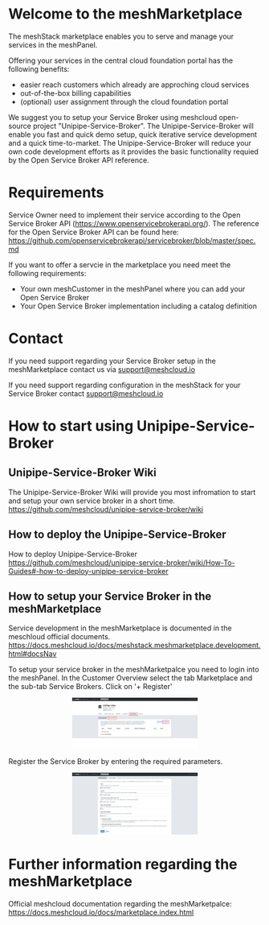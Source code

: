 # Welcome to the meshMarketplace
The meshStack marketplace enables you to serve and manage your services in the meshPanel.

Offering your services in the central cloud foundation portal has the following benefits:
- easier reach customers which already are approching cloud services
- out-of-the-box billing capabilities
- (optional) user assignment through the cloud foundation portal

We suggest you to setup your Service Broker using meshcloud open-source project "Unipipe-Service-Broker". The Unipipe-Service-Broker will enable you fast and quick demo setup, quick iterative service development and a quick time-to-market.
The Unipipe-Service-Broker will reduce your own code development efforts as it provides the basic functionality requied by the Open Service Broker API reference.

# Requirements
Service Owner need to implement their service according to the Open Service Broker API (https://www.openservicebrokerapi.org/).
The reference for the Open Service Broker API can be found here: https://github.com/openservicebrokerapi/servicebroker/blob/master/spec.md

If you want to offer a servcie in the marketplace you need meet the following requirements:
- Your own meshCustomer in the meshPanel where you can add your Open Service Broker
- Your Open Service Broker implementation including a catalog definition

# Contact
If you need support regarding your Service Broker setup in the meshMarketplace contact us via support@meshcloud.io

If you need support regarding configuration in the meshStack for your Service Broker contact support@meshcloud.io

# How to start using Unipipe-Service-Broker
## Unipipe-Service-Broker Wiki
The Unipipe-Service-Broker Wiki will provide you most infromation to start and setup your own service broker in a short time.
https://github.com/meshcloud/unipipe-service-broker/wiki

## How to deploy the Unipipe-Service-Broker
How to deploy Unipipe-Service-Broker
https://github.com/meshcloud/unipipe-service-broker/wiki/How-To-Guides#-how-to-deploy-unipipe-service-broker

## How to setup your Service Broker in the meshMarketplace
Service development in the meshMarketplace is documented in the meschloud official documents.
https://docs.meshcloud.io/docs/meshstack.meshmarketplace.development.html#docsNav

To setup your service broker in the meshMarketpalce you need to login into the meshPanel.
In the Customer Overview select the tab Marketplace and the sub-tab Service Brokers. Click on '+ Register'
<p align="center">
  <img src="docs/assets/add-service-broker.png" width="250">
</p>

Register the Service Broker by entering the required parameters.
<p align="center">
  <img src="docs/assets/register-service-broker.png" width="250">
</p>

# Further information regarding the meshMarketplace
Official meshcloud documentation regarding the meshMarketpalce:
https://docs.meshcloud.io/docs/marketplace.index.html
